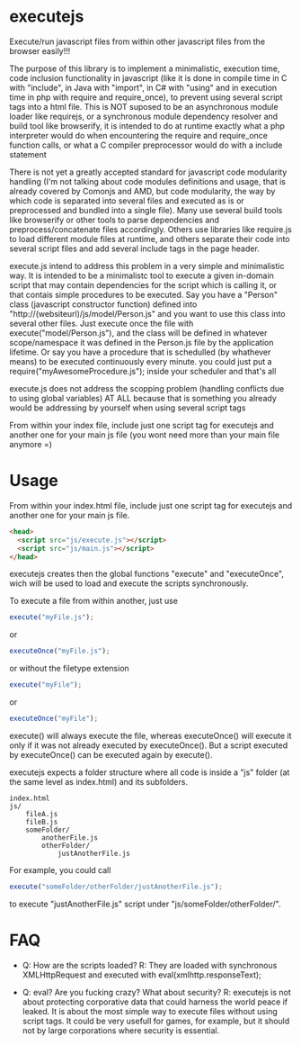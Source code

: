 executejs
=========

Execute/run javascript files from within other javascript files from the browser easily!!!

The purpose of this library is to implement a minimalistic, execution time, code inclusion functionality in javascript (like it is done in compile time in C with "include", in Java with "import", in C# with "using" and in execution time in php with require and require_once), to prevent using several script tags into a html file. This is NOT suposed to be an asynchronous module loader like requirejs, or a synchronous module dependency resolver and build tool like browserify, it is intended to do at runtime exactly what a php interpreter would do when encountering the require and require_once function calls, or what a C compiler preprocessor would do with a include statement

There is not yet a greatly accepted standard for javascript code modularity handling (I'm not talking about code modules definitions and usage, that is already covered by Comonjs and AMD, but code modularity, the way by which code is separated into several files and executed as is or preprocessed and bundled into a single file). Many use several build tools like browserify or other tools to parse dependencies and preprocess/concatenate files accordingly. Others use libraries like require.js to load different module files at runtime, and others separate their code into several script files and add several include tags in the page header.

execute.js intend to address this problem in a very simple and minimalistic way. It is intended to be a minimalistc tool to execute a given in-domain script that may contain dependencies for the script which is calling it, or that contais simple procedures to be executed. Say you have a "Person" class (javascript constructor function) defined into "http://(websiteurl)/js/model/Person.js" and you want to use this class into several other files. Just execute once the file with execute("model/Person.js"), and the class will be defined in whatever scope/namespace it was defined in the Person.js file by the application lifetime. Or say you have a procedure that is schedulled (by whathever means) to be executed continuously every minute. you could just put a require("myAwesomeProcedure.js"); inside your scheduler and that's all

execute.js does not address the scopping problem (handling conflicts due to using global variables) AT ALL because that is something you already would be addressing by yourself when using several script tags

From within your index file, include just one script tag for executejs and another one for your main js file (you wont need more than your main file anymore =)

Usage
=========
From within your index.html file, include just one script tag for executejs and another one for your main js file.
```html
<head>
  <script src="js/execute.js"></script>
  <script src="js/main.js"></script>
</head>
```
executejs creates then the global functions "execute" and "executeOnce", wich will be used to load and execute the scripts synchronously.

To execute a file from within another, just use

```javascript
execute("myFile.js");
```
or
```javascript
executeOnce("myFile.js");
```

or without the filetype extension 
```javascript
execute("myFile");
```
or
```javascript
executeOnce("myFile");
```
execute() will always execute the file, whereas executeOnce() will execute it only if it was not already executed by executeOnce(). But a script executed by executeOnce() can be executed again by execute().

executejs expects a folder structure where all code is inside a "js" folder (at the same level as index.html) and its subfolders.
```
index.html
js/
	fileA.js
	fileB.js
	someFolder/
		anotherFile.js
		otherFolder/
			justAnotherFile.js
```

For example, you could call
```javascript
execute("someFolder/otherFolder/justAnotherFile.js");
```
to execute "justAnotherFile.js" script under "js/someFolder/otherFolder/".

FAQ
=========

* Q: How are the scripts loaded?
R: They are loaded with synchronous XMLHttpRequest and executed with eval(xmlhttp.responseText);

* Q: eval? Are you fucking crazy? What about security?
R: executejs is not about protecting corporative data that could harness the world peace if leaked. It is about the most simple way to execute files without using script tags. It could be very usefull for games, for example, but it should not by large corporations where security is essential.
